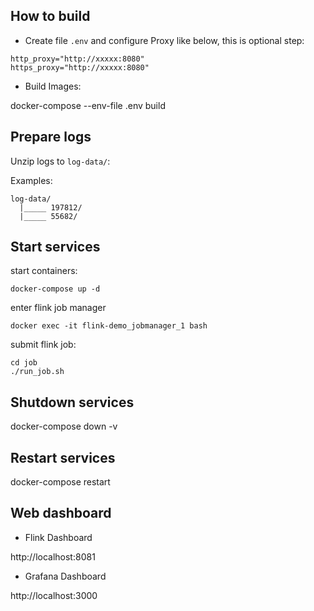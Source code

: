 ## How to build

- Create file `.env` and configure Proxy like below, this is optional step:

```
http_proxy="http://xxxxx:8080"
https_proxy="http://xxxxx:8080"
```

- Build Images:

docker-compose --env-file .env build

## Prepare logs

Unzip logs to `log-data/`:

Examples:
```
log-data/
  |_____ 197812/
  |_____ 55682/
```

## Start services

start containers:
```
docker-compose up -d
```

enter flink job manager
```
docker exec -it flink-demo_jobmanager_1 bash
```

submit flink job:

```
cd job
./run_job.sh
```


## Shutdown services
docker-compose down -v


## Restart services
docker-compose restart


## Web dashboard

- Flink Dashboard

http://localhost:8081

- Grafana Dashboard

http://localhost:3000

